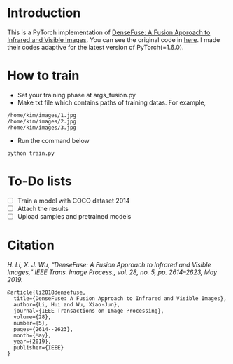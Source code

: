 # Introduction

This is a PyTorch implementation of [DenseFuse: A Fusion Approach to Infrared and Visible Images](https://ieeexplore.ieee.org/document/8580578). You can see the original code in [here](https://github.com/hli1221/imagefusion_densefuse). I made their codes adaptive for the latest version of PyTorch(=1.6.0).

# How to train

* Set your training phase at args_fusion.py
* Make txt file which contains paths of training datas. For example,
```
/home/kim/images/1.jpg
/home/kim/images/2.jpg
/home/kim/images/3.jpg
```
* Run the command below
```
python train.py
```

# To-Do lists
* [ ] Train a model with COCO dataset 2014
* [ ] Attach the results
* [ ] Upload samples and pretrained models

# Citation

 *H. Li, X. J. Wu, “DenseFuse: A Fusion Approach to Infrared and Visible Images,” IEEE Trans. Image Process., vol. 28, no. 5, pp. 2614–2623, May 2019.*

```
@article{li2018densefuse,
  title={DenseFuse: A Fusion Approach to Infrared and Visible Images},
  author={Li, Hui and Wu, Xiao-Jun},
  journal={IEEE Transactions on Image Processing},
  volume={28},
  number={5},
  pages={2614--2623},
  month={May},
  year={2019},
  publisher={IEEE}
}
```




